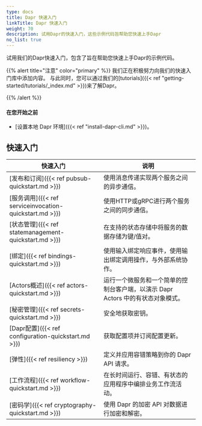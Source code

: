 ```yaml
---
type: docs
title: Dapr 快速入门
linkTitle: Dapr 快速入门
weight: 70
description: 试用Dapr的快速入门，这些示例代码旨帮助您快速上手Dapr
no_list: true
---
```


试用我们的Dapr快速入门，包含了旨在帮助您快速上手Dapr的示例代码。

{{% alert title="注意" color="primary" %}}
我们正在积极努力向我们的快速入门库中添加内容。 与此同时，您可以通过我们的[tutorials]({{< ref "getting-started/tutorials/_index.md" >}})来了解Dapr。

{{% /alert %}}

#### 在您开始之前

- [设置本地 Dapr 环境]({{< ref "install-dapr-cli.md" >}})。

## 快速入门

| 快速入门                                                                                                                                       | 说明                                             |
| ------------------------------------------------------------------------------------------------------------------------------------------ | ---------------------------------------------- |
| [发布和订阅]({{< ref pubsub-quickstart.md >}})           | 使用消息传递实现两个服务之间的异步通信。                           |
| [服务调用]({{< ref serviceinvocation-quickstart.md >}}) | 使用HTTP或gRPC进行两个服务之间的同步通信。                      |
| [状态管理]({{< ref statemanagement-quickstart.md >}})   | 在支持的状态存储中将服务的数据存储为键/值对。                        |
| [绑定]({{< ref bindings-quickstart.md >}})            | 使用输入绑定响应事件，使用输出绑定调用操作，与外部系统协作。                 |
| [Actors概述]({{< ref actors-quickstart.md >}})        | 运行一个微服务和一个简单的控制台客户端，以演示 Dapr Actors 中的有状态对象模式。 |
| [秘密管理]({{< ref secrets-quickstart.md >}})           | 安全地获取密钥。                                       |
| [Dapr配置]({{< ref configuration-quickstart.md >}})   | 获取配置项并订阅配置更新。                                  |
| [弹性]({{< ref resiliency >}})                                        | 定义并应用容错策略到你的 Dapr API 请求。                      |
| [工作流程]({{< ref workflow-quickstart.md >}})          | 在长时间运行、容错、有状态的应用程序中编排业务工作流活动。                  |
| [密码学]({{< ref cryptography-quickstart.md >}})       | 使用 Dapr 的加密 API 对数据进行加密和解密。                    |
